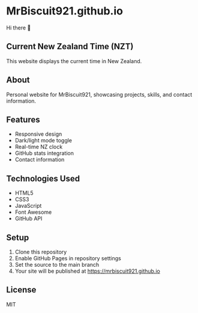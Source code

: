 # MrBiscuit921.github.io

Hi there 👋

## Current New Zealand Time (NZT)

This website displays the current time in New Zealand.

## About

Personal website for MrBiscuit921, showcasing projects, skills, and contact information.

## Features

- Responsive design
- Dark/light mode toggle
- Real-time NZ clock
- GitHub stats integration
- Contact information

## Technologies Used

- HTML5
- CSS3
- JavaScript
- Font Awesome
- GitHub API

## Setup

1. Clone this repository
2. Enable GitHub Pages in repository settings
3. Set the source to the main branch
4. Your site will be published at https://mrbiscuit921.github.io

## License

MIT
